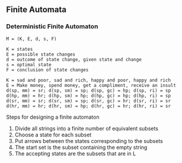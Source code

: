 ## Finite Automata
### Deterministic Finite Automaton
`M = (K, E, d, s, F)`  
```
K = states
E = possible state changes
d = outcome of state change, given state and change 
s = optimal state
F = conclusion of state changes
```
```
K = sad and poor, sad and rich, happy and poor, happy and rich
E = Make money, spend money, get a compliment, receive an insult
d(sp, mm) = sr; d(sp, sm) = sp; d(sp, gc) = hp; d(sp, ri) = sp
d(hp, mm) = hr; d(hp, sm) = hp; d(hp, gc) = hp; d(hp, ri) = sp
d(sr, mm) = sr; d(sr, sm) = sp; d(sr, gc) = hr; d(sr, ri) = sr
d(hr, mm) = hr; d(hr, sm) = hp; d(hr, gc) = hr; d(hr, ri) = sr
```
Steps for designing a finite automaton  
1. Divide all strings into a finite number of equivalent
   subsets  
2. Choose a state for each subset  
3. Put arrows between the states corresponding to the
   subsets  
4. The start set is the subset containing the empty string  
5. The accepting states are the subsets that are in L  


